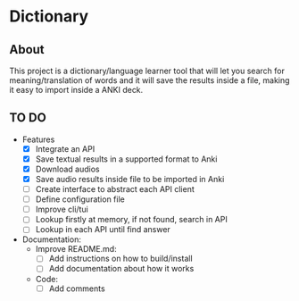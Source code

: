 # Dictionary

## About

This project is a dictionary/language learner tool that will let you search
for meaning/translation of words and it will save the results inside a file,
making it easy to import inside a ANKI deck.

## TO DO

- Features
  - [x] Integrate an API
  - [x] Save textual results in a supported format to Anki
  - [x] Download audios
  - [x] Save audio results inside file to be imported in Anki
  - [ ] Create interface to abstract each API client
  - [ ] Define configuration file
  - [ ] Improve cli/tui
  - [ ] Lookup firstly at memory, if not found, search in API
  - [ ] Lookup in each API until find answer
- Documentation:
  - Improve README.md:
    - [ ] Add instructions on how to build/install
    - [ ] Add documentation about how it works
  - Code:
    - [ ] Add comments
